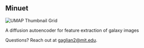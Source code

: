 ## Minuet

![UMAP Thumbnail Grid](./plots/umap_model_grid.jpg)

A diffusion autoencoder for feature extraction of galaxy images



Questions? Reach out at gaglian2@mit.edu. 
